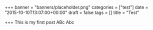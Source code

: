 +++
banner = "banners/placeholder.png"
categories = ["test"]
date = "2015-10-10T13:07:00+00:00"
draft = false
tags = []
title = "Test"

+++
This is my first post
ABc Abc